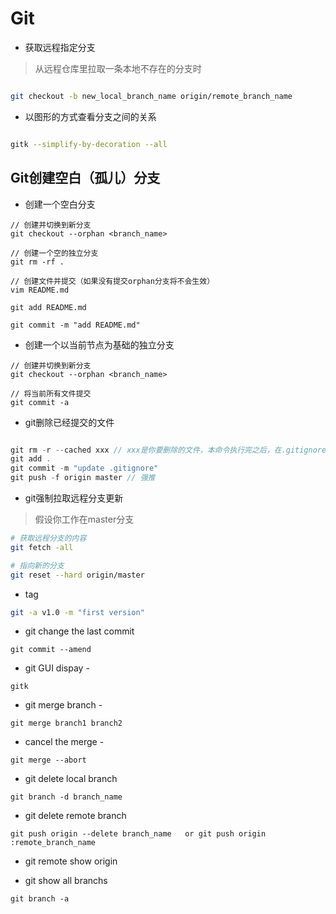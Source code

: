 # Git



* 获取远程指定分支

> 从远程仓库里拉取一条本地不存在的分支时

```bash

git checkout -b new_local_branch_name origin/remote_branch_name

```

* 以图形的方式查看分支之间的关系
```bash

gitk --simplify-by-decoration --all

```

## Git创建空白（孤儿）分支

* 创建一个空白分支

```
// 创建并切换到新分支
git checkout --orphan <branch_name>

// 创建一个空的独立分支
git rm -rf .

// 创建文件并提交（如果没有提交orphan分支将不会生效）
vim README.md

git add README.md

git commit -m "add README.md"

```

* 创建一个以当前节点为基础的独立分支

```
// 创建并切换到新分支
git checkout --orphan <branch_name>

// 将当前所有文件提交
git commit -a

```

* git删除已经提交的文件

```c

git rm -r --cached xxx // xxx是你要删除的文件，本命令执行完之后，在.gitignore文件中添加上该需要删除的文件
git add .
git commit -m "update .gitignore"
git push -f origin master // 强推

```

* git强制拉取远程分支更新

> 假设你工作在master分支

```bash
# 获取远程分支的内容
git fetch -all 

# 指向新的分支
git reset --hard origin/master  

```

* tag

```bash
git -a v1.0 -m "first version"
```

* git change the last commit 

```
git commit --amend
```

* git GUI dispay  - 
```
gitk
```

* git merge branch - 
```
git merge branch1 branch2
```
* cancel the merge - 
```
git merge --abort
```
* git delete local branch
```
git branch -d branch_name
```

* git delete remote branch

```
git push origin --delete branch_name   or git push origin :remote_branch_name
```
* git remote show origin

* git show all branchs
```
git branch -a
```
